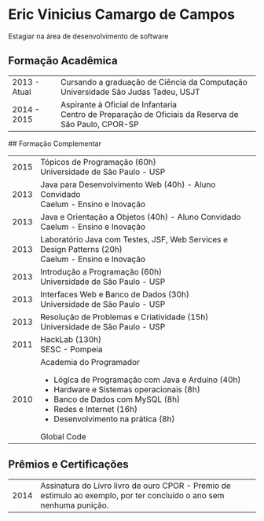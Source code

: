 # Eric Vinicius Camargo de Campos
Estagiar na área de desenvolvimento de software

## Formação Acadêmica

<table>
    <tr>
        <td> 2013 - Atual </td>
        <td> 
            Cursando a graduação de Ciência da Computação <br /> 
            Universidade São Judas Tadeu, USJT <br />
        </td>
    </tr>
    <tr>
        <td> 2014 - 2015 </td>
        <td>
	        Aspirante à Oficial de Infantaria <br />
            Centro de Preparação de Oficiais da Reserva de São Paulo, CPOR-SP
        </td>
    </tr>
</table>
## Formação Complementar
<table>
    <tr>
        <td> 2015 </td>
        <td> 
            Tópicos de Programação (60h) <br />
            Universidade de São Paulo - USP
        </td>
    </tr>
    <tr>
        <td> 2013 </td>
        <td> 
            Java para Desenvolvimento Web (40h) - Aluno Convidado<br />
            Caelum - Ensino e Inovação
        </td>
    </tr>
    <tr>
        <td> 2013 </td>
        <td> 
            Java e Orientação a Objetos (40h) - Aluno Convidado<br />
            Caelum - Ensino e Inovação
        </td>
    </tr>
    <tr>
        <td> 2013 </td>
        <td> 
            Laboratório Java com Testes, JSF, Web Services e Design Patterns (20h)<br />
            Caelum - Ensino e Inovação
        </td>
    </tr>
    <tr>
        <td> 2013 </td>
        <td> 
            Introdução a Programação (60h)<br />
            Universidade de São Paulo - USP
        </td>
    </tr>
    <tr>
        <td> 2013 </td>
        <td> 
            Interfaces Web e Banco de Dados (30h)<br />
            Universidade de São Paulo - USP
        </td>
    </tr>
    <tr>
        <td> 2013 </td>
        <td> 
            Resolução de Problemas e Criatividade (15h)<br />
            Universidade de São Paulo - USP
        </td>
    </tr>
    <tr>
        <td> 2011 </td>
        <td> 
           HackLab (130h)<br />
            SESC - Pompeia
        </td>
    </tr>
    <tr>
        <td> 2010 </td>
        <td>
            Academia do Programador
            <ul>
                <li> Lógica de Programação com Java e Arduino (40h)</li>
		        <li> Hardware e Sistemas operacionais (8h)</li>
		        <li> Banco de Dados com MySQL (8h)</li>
		        <li> Redes e Internet (16h)</li>
		        <li> Desenvolvimento na prática (8h)</li>
            </ul>
            Global Code
        </td>
    </tr>
</table>

## Prêmios e Certificações

<table>
    <tr>
        <td> 2014 </td>
        <td> Assinatura do Livro livro de ouro CPOR - Premio de estimulo ao exemplo, por ter concluído o ano sem nenhuma punição. </td>
    </tr>
</table>
